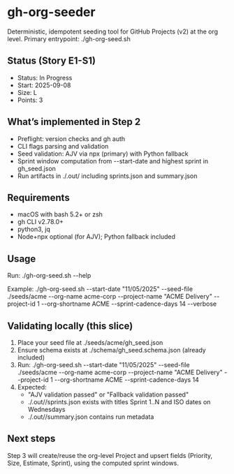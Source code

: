 # gh-org-seeder

Deterministic, idempotent seeding tool for GitHub Projects (v2) at the org level.
Primary entrypoint: ./gh-org-seed.sh

## Status (Story E1-S1)
- Status: In Progress
- Start: 2025-09-08
- Size: L
- Points: 3

## What’s implemented in Step 2
- Preflight: version checks and gh auth
- CLI flags parsing and validation
- Seed validation: AJV via npx (primary) with Python fallback
- Sprint window computation from --start-date and highest sprint in gh_seed.json
- Run artifacts in ./.out/<timestamp> including sprints.json and summary.json

## Requirements
- macOS with bash 5.2+ or zsh
- gh CLI v2.78.0+
- python3, jq
- Node+npx optional (for AJV); Python fallback included

## Usage
Run: ./gh-org-seed.sh --help

Example:
./gh-org-seed.sh --start-date "11/05/2025" --seed-file ./seeds/acme --org-name acme-corp --project-name "ACME Delivery" --project-id 1 --org-shortname ACME --sprint-cadence-days 14 --verbose

## Validating locally (this slice)
1. Place your seed file at ./seeds/acme/gh_seed.json
2. Ensure schema exists at ./schema/gh_seed.schema.json (already included)
3. Run:
   ./gh-org-seed.sh --start-date "11/05/2025" --seed-file ./seeds/acme --org-name acme-corp --project-name "ACME Delivery" --project-id 1 --org-shortname ACME --sprint-cadence-days 14
4. Expected:
   - "AJV validation passed" or "Fallback validation passed"
   - ./.out/<timestamp>/sprints.json exists with titles Sprint 1..N and ISO dates on Wednesdays
   - ./.out/<timestamp>/summary.json contains run metadata

## Next steps
Step 3 will create/reuse the org-level Project and upsert fields (Priority, Size, Estimate, Sprint), using the computed sprint windows.
